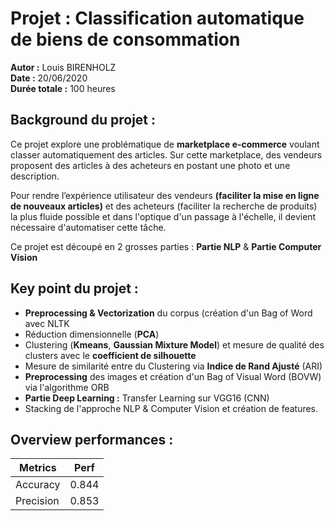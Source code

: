 # Projet : Classification automatique de biens de consommation

**Autor :** Louis BIRENHOLZ  
**Date :** 20/06/2020  
**Durée totale :** 100 heures  

## Background du projet : 

Ce projet explore une problématique de **marketplace e-commerce** voulant classer automatiquement des articles. Sur cette marketplace, des vendeurs proposent des articles à des acheteurs en postant une photo et une description.

Pour rendre l’expérience utilisateur des vendeurs **(faciliter la mise en ligne de nouveaux articles)** et des acheteurs (faciliter la recherche de produits) la plus fluide possible et dans l'optique d'un passage à l'échelle, il devient nécessaire d'automatiser cette tâche.

Ce projet est découpé en 2 grosses parties : **Partie NLP** & **Partie Computer Vision**

## Key point du projet :

- **Preprocessing & Vectorization** du corpus (création d'un Bag of Word avec NLTK
- Réduction dimensionnelle (**PCA**)
- Clustering (**Kmeans**, **Gaussian Mixture Model**) et mesure de qualité des clusters avec le **coefficient de silhouette**
- Mesure de similarité entre du Clustering via **Indice de Rand Ajusté** (ARI)
- **Preprocessing** des images et création d'un Bag of Visual Word (BOVW) via l'algorithme ORB
- **Partie Deep Learning :** Transfer Learning sur VGG16 (CNN)
- Stacking de l'approche NLP & Computer Vision et création de features.


## Overview performances :

| Metrics       | Perf          |
| ------------- |:-------------:|
| Accuracy      | 0.844         |
| Precision     | 0.853         |


